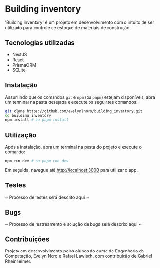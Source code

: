 # Building inventory

'Building inventory' é um projeto em desenvolvimento com o intuito de ser utilizado para controle de estoque de materiais de construção.

## Tecnologias utilizadas

- NextJS
- React
- PrismaORM
- SQLite

## Instalação

Assumindo que os comandos `git` e `npm` (ou `pnpm`) estejam disponíveis, abra um terminal na pasta desejada e execute os seguintes comandos:

```bash
git clone https://github.com/evelynlnoro/building_inventory.git
cd building_inventory
npm install # ou pnpm install
```

## Utilização

Após a instalação, abra um terminal na pasta do projeto e execute o comando:

```bash
npm run dev # ou pnpm run dev
```

Em seguida, navegue até [http://localhost:3000](http://localhost:3000) para utilizar o app.

## Testes

~ Processo de testes será descrito aqui ~

## Bugs

~ Processo de restreamento e solução de bugs será descrito aqui ~

## Contribuições

Projeto em desenvolvimento pelos alunos do curso de Engenharia da Computação, Évelyn Noro e Rafael Lawisch, com contribuição de Gabriel Rheinheimer.
